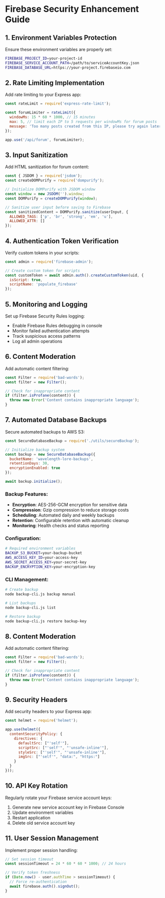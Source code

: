 # Firebase Security Enhancement Guide

## 1. Environment Variables Protection

Ensure these environment variables are properly set:
```bash
FIREBASE_PROJECT_ID=your-project-id
FIREBASE_SERVICE_ACCOUNT_PATH=/path/to/serviceAccountKey.json
FIREBASE_DATABASE_URL=https://your-project.firebaseio.com
```

## 2. Rate Limiting Implementation

Add rate limiting to your Express app:
```javascript
const rateLimit = require('express-rate-limit');

const forumLimiter = rateLimit({
  windowMs: 15 * 60 * 1000, // 15 minutes
  max: 5, // limit each IP to 5 requests per windowMs for forum posts
  message: 'Too many posts created from this IP, please try again later.'
});

app.use('/api/forum', forumLimiter);
```

## 3. Input Sanitization

Add HTML sanitization for forum content:
```javascript
const { JSDOM } = require('jsdom');
const createDOMPurify = require('dompurify');

// Initialize DOMPurify with JSDOM window
const window = new JSDOM('').window;
const DOMPurify = createDOMPurify(window);

// Sanitize user input before saving to Firebase
const sanitizedContent = DOMPurify.sanitize(userInput, {
  ALLOWED_TAGS: ['p', 'br', 'strong', 'em', 'u'],
  ALLOWED_ATTR: []
});
```

## 4. Authentication Token Verification

Verify custom tokens in your scripts:
```javascript
const admin = require('firebase-admin');

// Create custom token for scripts
const customToken = await admin.auth().createCustomToken(uid, {
  isScript: true,
  scriptName: 'populate_firebase'
});
```

## 5. Monitoring and Logging

Set up Firebase Security Rules logging:
- Enable Firebase Rules debugging in console
- Monitor failed authentication attempts
- Track suspicious access patterns
- Log all admin operations

## 6. Content Moderation

Add automatic content filtering:
```javascript
const Filter = require('bad-words');
const filter = new Filter();

// Check for inappropriate content
if (filter.isProfane(content)) {
  throw new Error('Content contains inappropriate language');
}
```

## 7. Automated Database Backups

Secure automated backups to AWS S3:
```javascript
const SecureDatabaseBackup = require('./utils/secureBackup');

// Initialize backup system
const backup = new SecureDatabaseBackup({
  bucketName: 'wavelength-lore-backups',
  retentionDays: 30,
  encryptionEnabled: true
});

await backup.initialize();
```

### Backup Features:
- **Encryption**: AES-256-GCM encryption for sensitive data
- **Compression**: Gzip compression to reduce storage costs
- **Scheduling**: Automated daily and weekly backups
- **Retention**: Configurable retention with automatic cleanup
- **Monitoring**: Health checks and status reporting

### Configuration:
```bash
# Required environment variables
BACKUP_S3_BUCKET=your-backup-bucket
AWS_ACCESS_KEY_ID=your-access-key
AWS_SECRET_ACCESS_KEY=your-secret-key
BACKUP_ENCRYPTION_KEY=your-encryption-key
```

### CLI Management:
```bash
# Create backup
node backup-cli.js backup manual

# List backups
node backup-cli.js list

# Restore backup
node backup-cli.js restore backup-key
```

## 8. Content Moderation

Add automatic content filtering:
```javascript
const Filter = require('bad-words');
const filter = new Filter();

// Check for inappropriate content
if (filter.isProfane(content)) {
  throw new Error('Content contains inappropriate language');
}
```

## 9. Security Headers

Add security headers to your Express app:
```javascript
const helmet = require('helmet');

app.use(helmet({
  contentSecurityPolicy: {
    directives: {
      defaultSrc: ["'self'"],
      scriptSrc: ["'self'", "'unsafe-inline'"],
      styleSrc: ["'self'", "'unsafe-inline'"],
      imgSrc: ["'self'", "data:", "https:"]
    }
  }
}));
```

## 10. API Key Rotation

Regularly rotate your Firebase service account keys:
1. Generate new service account key in Firebase Console
2. Update environment variables
3. Restart application
4. Delete old service account key

## 11. User Session Management

Implement proper session handling:
```javascript
// Set session timeout
const sessionTimeout = 24 * 60 * 60 * 1000; // 24 hours

// Verify token freshness
if (Date.now() - user.authTime > sessionTimeout) {
  // Force re-authentication
  await firebase.auth().signOut();
}
```